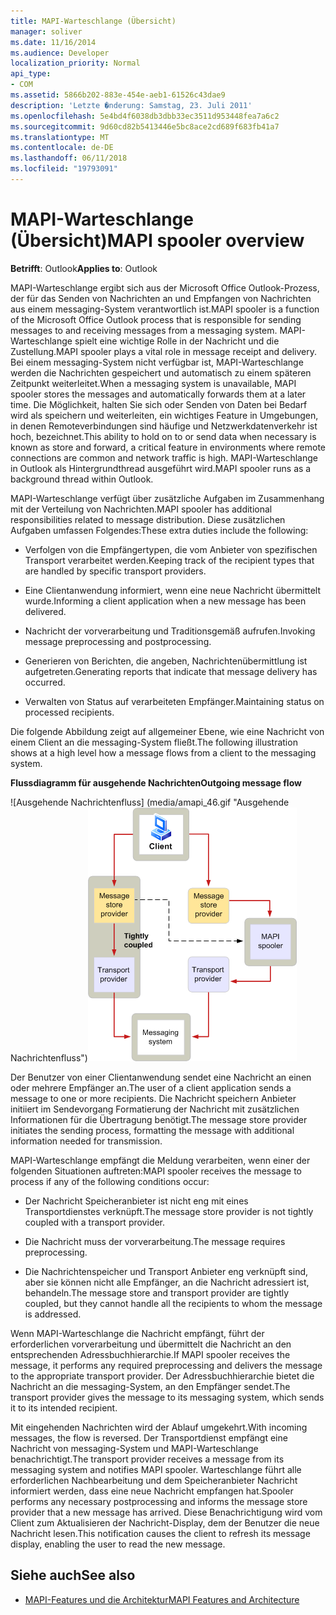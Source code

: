 ```yaml
---
title: MAPI-Warteschlange (Übersicht)
manager: soliver
ms.date: 11/16/2014
ms.audience: Developer
localization_priority: Normal
api_type:
- COM
ms.assetid: 5866b202-883e-454e-aeb1-61526c43dae9
description: 'Letzte �nderung: Samstag, 23. Juli 2011'
ms.openlocfilehash: 5e4bd4f6038db3dbb33ec3511d953448fea7a6c2
ms.sourcegitcommit: 9d60cd82b5413446e5bc8ace2cd689f683fb41a7
ms.translationtype: MT
ms.contentlocale: de-DE
ms.lasthandoff: 06/11/2018
ms.locfileid: "19793091"
---
```

# <a name="mapi-spooler-overview"></a><span data-ttu-id="06c98-103">MAPI-Warteschlange (Übersicht)</span><span class="sxs-lookup"><span data-stu-id="06c98-103">MAPI spooler overview</span></span>
  
<span data-ttu-id="06c98-104">**Betrifft**: Outlook</span><span class="sxs-lookup"><span data-stu-id="06c98-104">**Applies to**: Outlook</span></span> 
  
<span data-ttu-id="06c98-105">MAPI-Warteschlange ergibt sich aus der Microsoft Office Outlook-Prozess, der für das Senden von Nachrichten an und Empfangen von Nachrichten aus einem messaging-System verantwortlich ist.</span><span class="sxs-lookup"><span data-stu-id="06c98-105">MAPI spooler is a function of the Microsoft Office Outlook process that is responsible for sending messages to and receiving messages from a messaging system.</span></span> <span data-ttu-id="06c98-106">MAPI-Warteschlange spielt eine wichtige Rolle in der Nachricht und die Zustellung.</span><span class="sxs-lookup"><span data-stu-id="06c98-106">MAPI spooler plays a vital role in message receipt and delivery.</span></span> <span data-ttu-id="06c98-107">Bei einem messaging-System nicht verfügbar ist, MAPI-Warteschlange werden die Nachrichten gespeichert und automatisch zu einem späteren Zeitpunkt weiterleitet.</span><span class="sxs-lookup"><span data-stu-id="06c98-107">When a messaging system is unavailable, MAPI spooler stores the messages and automatically forwards them at a later time.</span></span> <span data-ttu-id="06c98-108">Die Möglichkeit, halten Sie sich oder Senden von Daten bei Bedarf wird als speichern und weiterleiten, ein wichtiges Feature in Umgebungen, in denen Remoteverbindungen sind häufige und Netzwerkdatenverkehr ist hoch, bezeichnet.</span><span class="sxs-lookup"><span data-stu-id="06c98-108">This ability to hold on to or send data when necessary is known as store and forward, a critical feature in environments where remote connections are common and network traffic is high.</span></span> <span data-ttu-id="06c98-109">MAPI-Warteschlange in Outlook als Hintergrundthread ausgeführt wird.</span><span class="sxs-lookup"><span data-stu-id="06c98-109">MAPI spooler runs as a background thread within Outlook.</span></span>
  
<span data-ttu-id="06c98-110">MAPI-Warteschlange verfügt über zusätzliche Aufgaben im Zusammenhang mit der Verteilung von Nachrichten.</span><span class="sxs-lookup"><span data-stu-id="06c98-110">MAPI spooler has additional responsibilities related to message distribution.</span></span> <span data-ttu-id="06c98-111">Diese zusätzlichen Aufgaben umfassen Folgendes:</span><span class="sxs-lookup"><span data-stu-id="06c98-111">These extra duties include the following:</span></span>
  
- <span data-ttu-id="06c98-112">Verfolgen von die Empfängertypen, die vom Anbieter von spezifischen Transport verarbeitet werden.</span><span class="sxs-lookup"><span data-stu-id="06c98-112">Keeping track of the recipient types that are handled by specific transport providers.</span></span>
    
- <span data-ttu-id="06c98-113">Eine Clientanwendung informiert, wenn eine neue Nachricht übermittelt wurde.</span><span class="sxs-lookup"><span data-stu-id="06c98-113">Informing a client application when a new message has been delivered.</span></span>
    
- <span data-ttu-id="06c98-114">Nachricht der vorverarbeitung und Traditionsgemäß aufrufen.</span><span class="sxs-lookup"><span data-stu-id="06c98-114">Invoking message preprocessing and postprocessing.</span></span>
    
- <span data-ttu-id="06c98-115">Generieren von Berichten, die angeben, Nachrichtenübermittlung ist aufgetreten.</span><span class="sxs-lookup"><span data-stu-id="06c98-115">Generating reports that indicate that message delivery has occurred.</span></span>
    
- <span data-ttu-id="06c98-116">Verwalten von Status auf verarbeiteten Empfänger.</span><span class="sxs-lookup"><span data-stu-id="06c98-116">Maintaining status on processed recipients.</span></span>
    
<span data-ttu-id="06c98-117">Die folgende Abbildung zeigt auf allgemeiner Ebene, wie eine Nachricht von einem Client an die messaging-System fließt.</span><span class="sxs-lookup"><span data-stu-id="06c98-117">The following illustration shows at a high level how a message flows from a client to the messaging system.</span></span>
  
<span data-ttu-id="06c98-118">**Flussdiagramm für ausgehende Nachrichten**</span><span class="sxs-lookup"><span data-stu-id="06c98-118">**Outgoing message flow**</span></span>
  
<span data-ttu-id="06c98-119">![Ausgehende Nachrichtenfluss] (media/amapi_46.gif "Ausgehende Nachrichtenfluss")</span><span class="sxs-lookup"><span data-stu-id="06c98-119">![Outgoing message flow](media/amapi_46.gif "Outgoing message flow")</span></span>
  
<span data-ttu-id="06c98-120">Der Benutzer von einer Clientanwendung sendet eine Nachricht an einen oder mehrere Empfänger an.</span><span class="sxs-lookup"><span data-stu-id="06c98-120">The user of a client application sends a message to one or more recipients.</span></span> <span data-ttu-id="06c98-121">Die Nachricht speichern Anbieter initiiert im Sendevorgang Formatierung der Nachricht mit zusätzlichen Informationen für die Übertragung benötigt.</span><span class="sxs-lookup"><span data-stu-id="06c98-121">The message store provider initiates the sending process, formatting the message with additional information needed for transmission.</span></span>
  
<span data-ttu-id="06c98-122">MAPI-Warteschlange empfängt die Meldung verarbeiten, wenn einer der folgenden Situationen auftreten:</span><span class="sxs-lookup"><span data-stu-id="06c98-122">MAPI spooler receives the message to process if any of the following conditions occur:</span></span>
  
- <span data-ttu-id="06c98-123">Der Nachricht Speicheranbieter ist nicht eng mit eines Transportdienstes verknüpft.</span><span class="sxs-lookup"><span data-stu-id="06c98-123">The message store provider is not tightly coupled with a transport provider.</span></span>
    
- <span data-ttu-id="06c98-124">Die Nachricht muss der vorverarbeitung.</span><span class="sxs-lookup"><span data-stu-id="06c98-124">The message requires preprocessing.</span></span>
    
- <span data-ttu-id="06c98-125">Die Nachrichtenspeicher und Transport Anbieter eng verknüpft sind, aber sie können nicht alle Empfänger, an die Nachricht adressiert ist, behandeln.</span><span class="sxs-lookup"><span data-stu-id="06c98-125">The message store and transport provider are tightly coupled, but they cannot handle all the recipients to whom the message is addressed.</span></span>
    
<span data-ttu-id="06c98-126">Wenn MAPI-Warteschlange die Nachricht empfängt, führt der erforderlichen vorverarbeitung und übermittelt die Nachricht an den entsprechenden Adressbuchhierarchie.</span><span class="sxs-lookup"><span data-stu-id="06c98-126">If MAPI spooler receives the message, it performs any required preprocessing and delivers the message to the appropriate transport provider.</span></span> <span data-ttu-id="06c98-127">Der Adressbuchhierarchie bietet die Nachricht an die messaging-System, an den Empfänger sendet.</span><span class="sxs-lookup"><span data-stu-id="06c98-127">The transport provider gives the message to its messaging system, which sends it to its intended recipient.</span></span>
  
<span data-ttu-id="06c98-128">Mit eingehenden Nachrichten wird der Ablauf umgekehrt.</span><span class="sxs-lookup"><span data-stu-id="06c98-128">With incoming messages, the flow is reversed.</span></span> <span data-ttu-id="06c98-129">Der Transportdienst empfängt eine Nachricht von messaging-System und MAPI-Warteschlange benachrichtigt.</span><span class="sxs-lookup"><span data-stu-id="06c98-129">The transport provider receives a message from its messaging system and notifies MAPI spooler.</span></span> <span data-ttu-id="06c98-130">Warteschlange führt alle erforderlichen Nachbearbeitung und dem Speicheranbieter Nachricht informiert werden, dass eine neue Nachricht empfangen hat.</span><span class="sxs-lookup"><span data-stu-id="06c98-130">Spooler performs any necessary postprocessing and informs the message store provider that a new message has arrived.</span></span> <span data-ttu-id="06c98-131">Diese Benachrichtigung wird vom Client zum Aktualisieren der Nachricht-Display, dem der Benutzer die neue Nachricht lesen.</span><span class="sxs-lookup"><span data-stu-id="06c98-131">This notification causes the client to refresh its message display, enabling the user to read the new message.</span></span>
  
## <a name="see-also"></a><span data-ttu-id="06c98-132">Siehe auch</span><span class="sxs-lookup"><span data-stu-id="06c98-132">See also</span></span>

- [<span data-ttu-id="06c98-133">MAPI-Features und die Architektur</span><span class="sxs-lookup"><span data-stu-id="06c98-133">MAPI Features and Architecture</span></span>](mapi-features-and-architecture.md)

